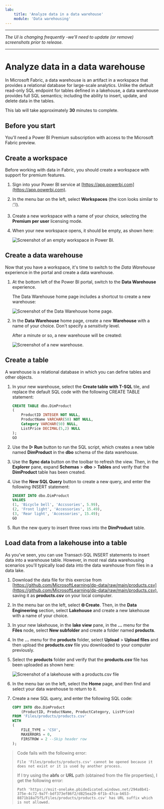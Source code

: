 ```yaml
---
lab:
    title: 'Analyze data in a data warehouse'
    module: 'Data warehousing'
---
```


---
*The UI is changing frequently -we'll need to update (or remove) screenshots prior to release.*

---

# Analyze data in a data warehouse

In Microsoft Fabric, a data warehouse is an artifact in a workspace that provides a relational database for large-scale analytics. Unlike the default read-only SQL endpoint for tables defined in a lakehouse, a data warehouse provides full SQL semantics; including the ability to insert, update, and delete data in the tables.

This lab will take approximately **30** minutes to complete.

## Before you start

You'll need a Power BI Premium subscription with access to the Microsoft Fabric preview.

## Create a workspace

Before working with data in Fabric, you should create a workspace with support for premium features.

1. Sign into your Power BI service at [https://app.powerbi.com](https://app.powerbi.com).
2. In the menu bar on the left, select **Workspaces** (the icon looks similar to &#128455;).
3. Create a new workspace with a name of your choice, selecting the **Premium per user** licensing mode.
4. When your new workspace opens, it should be empty, as shown here:

    ![Screenshot of an empty workspace in Power BI.](./Images/new-workspace.png)

## Create a data warehouse

Now that you have a workspace, it's time to switch to the *Data Warehouse* experience in the portal and create a data warehouse.

1. At the bottom left of the Power BI portal, switch to the **Data Warehouse** experience.

    The Data Warehouse home page includes a shortcut to create a new warehouse:

    ![Screenshot of the Data Warehouse home page.](./Images/data-warehouse-home.png)

2. In the **Data Warehouse** home page, create a new **Warehouse** with a name of your choice. Don't specify a *sensitivity* level.

    After a minute or so, a new warehouse will be created:

    ![Screenshot of a new warehouse.](./Images/new-data-warehouse.png)

## Create a table

A warehouse is a relational database in which you can define tables and other objects.

1. In your new warehouse, select the **Create table with T-SQL** tile, and replace the default SQL code with the following CREATE TABLE statement:

    ```sql
    CREATE TABLE dbo.DimProduct
    (
        ProductID INTEGER NOT NULL,
        ProductName VARCHAR(50) NOT NULL,
        Category VARCHAR(50) NULL,
        ListPrice DECIMAL(5,2) NULL
    );
    GO
    ```

2. Use the **&#9655; Run** button to run the SQL script, which creates a new table named **DimProduct** in the **dbo** schema of the data warehouse.
3. Use the **Sync data** button on the toolbar to refresh the view. Then, in the **Explorer** pane, expand **Schemas** > **dbo** > **Tables** and verify that the **DimProduct** table has been created.
4. Use the **New SQL Query** button to create a new query, and enter the following INSERT statement:

    ```sql
    INSERT INTO dbo.DimProduct
    VALUES
    (1, 'Bicycle bell', 'Accssories', 5.99),
    (2, 'Front light', 'Accessories', 15.49),
    (3, 'Rear light', 'Accessories', 15.49);
    GO
    ```

5. Run the new query to insert three rows into the **DimProduct** table.

## Load data from a lakehouse into a table

As you've seen, you can use Transact-SQL INSERT statements to insert data into a warehouse table. However, in most real data warehousing scenarios you'll typically load data into the data warehouse from files in a data lake.

1. Download the data file for this exercise from [https://github.com/MicrosoftLearning/dp-data/raw/main/products.csv](https://github.com/MicrosoftLearning/dp-data/raw/main/products.csv), saving it as **products.csv** on your local computer.
2. In the menu bar on the left, select **&#128320; Create**. Then, in the **Data Engineering** section, select **Lakehouse** and create a new lakehouse with a name of your choice.
3. In your new lakehouse, in the **lake view** pane, in the **...** menu for the **Files** node, select **New subfolder** and create a folder named **products**.
4. In the **...** menu for the **products** folder, select **Upload** > **Upload files** and then upload the **products.csv** file you downloaded to your computer previously.
5. Select the **products** folder and verify that the **products.csv** file has been uploaded as shown here:

    ![Screenshot of a lakehouse with a products.csv file](./Images/products-file.png)

6. In the menu bar on the left, select the **Home** page, and then find and select your data warehouse to return to it.
7. Create a new SQL query, and enter the following SQL code:


    ```sql
    COPY INTO dbo.DimProduct
        (ProductID, ProductName, ProductCategory, ListPrice)
    FROM 'Files/products/products.csv'
    WITH
    (
        FILE_TYPE = 'CSV',
        MAXERRORS = 0,
        FIRSTROW = 2 --Skip header row
    );
    ```

> Code fails with the following error:
>
> ```
> File 'Files/products/products.csv' cannot be opened because it does not exist or it is used by another process.
> ```
>
> If I try using the **abfs** or **URL** path (obtained from the file properties), I get the following error:
>
> ```
> Path 'https://msit-onelake.pbidedicated.windows.net/294a8b41-375e-4c72-9a7f-bdf373ef86f2/d825ea29-6f1b-47ca-b653-8871b18a75f5/Files/products/products.csv' has URL suffix which is not allowed.
> ```
>